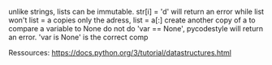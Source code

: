 unlike strings, lists can be immutable. str[i] = 'd' will return an error while list won't
list = a copies only the adress, list = a[:] create another copy of a
to compare a variable to None do not do 'var == None', pycodestyle will return an error. 'var is None' is the correct comp

Ressources:
https://docs.python.org/3/tutorial/datastructures.html